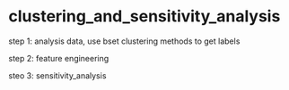 # clustering_and_sensitivity_analysis


step 1: analysis data, use bset clustering methods to get labels

step 2: feature engineering

steo 3: sensitivity_analysis
